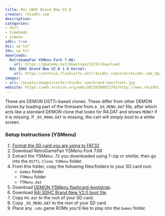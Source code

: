 ```yaml
---
title: R4i SDHC Brand New V2.0
creator: r4isdhc.com
description:
categories:
- dstt
- timebomb
- ysmenu
sdhc: true
dsi: up to?
3ds: up to?
downloads:
  RetroGameFan YSMenu Fork 7.06:
    url: https://gbatemp.net/download/35737/download
  R4i SDHC Brand New V2.0 1.4 Kernel:
    url: https://archive.flashcarts.net/r4isdhc.com/old/r4isdhc.com_Upgrade_V1.4_Kernel_2.0.zip
images:
- url: /assets/images/cards/r4isdhc-com/brand-new/front.jpg
website: https://web.archive.org/web/20110308022743/http://www.r4isdhc.com/
---
```


These are DEMON DSTTi-based clones. These differ from other DEMON clones by loading part of the firmware from a `_DS_MENU.DAT` file, after which acts like a standard DEMON clone that looks for R4.DAT and shows `MENU?` if it is missing. If `_DS_MENU.DAT` is missing, the cart will simply boot to a white screen.

### Setup Instructions (YSMenu)

1. [Format the SD card you are using to FAT32](https://wiki.hacks.guide/wiki/Formatting_an_SD_card)
1. Download RetroGameFan YSMenu Fork 7.06
1. Extract the YSMenu .7z you downloaded using 7-zip or similar, then go into the `DSTTi-Clone YSMenu` folder.
1. From this folder, copy the following files/folders to your SD card root.
    - `Games` folder
    - `TTMenu` folder
    - `TTMenu.dat`
1. Download [DEMON YSMenu flashcard-bootstrap](https://archive.flashcarts.net/YSMenu/DEMON_common/R4.dat).
1. Download [R4i SDHC Brand New V2.0 boot file](https://github.com/flashcarts/flashcard-archive/raw/refs/heads/main/archive/r4isdhc.com/old/r4isdhc.com_Upgrade_V1.4_Kernel_2.0/_DS_MENU.DAT).
1. Copy `R4.dat` to the root of your SD card.
1. Copy `_DS_MENU.DAT` to the root of your SD card.
1. Place any `.nds` game ROMs you'd like to play into the `Games` folder.
